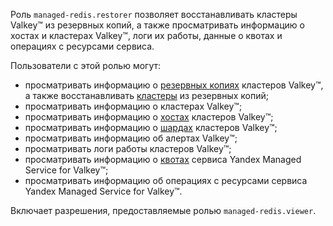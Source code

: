 Роль `managed-redis.restorer` позволяет восстанавливать кластеры Valkey™ из резервных копий, а также просматривать информацию о хостах и кластерах Valkey™, логи их работы, данные о квотах и операциях с ресурсами сервиса.

Пользователи с этой ролью могут:
* просматривать информацию о [резервных копиях](../../managed-redis/concepts/backup.md) кластеров Valkey™, а также восстанавливать [кластеры](../../managed-redis/concepts/index.md) из резервных копий;
* просматривать информацию о кластерах Valkey™;
* просматривать информацию о [хостах](../../managed-redis/concepts/instance-types.md) кластеров Valkey™;
* просматривать информацию о [шардах](../../managed-redis/concepts/sharding.md) кластеров Valkey™;
* просматривать информацию об алертах Valkey™;
* просматривать логи работы кластеров Valkey™;
* просматривать информацию о [квотах](../../managed-redis/concepts/limits.md#mrd-quotas) сервиса Yandex Managed Service for Valkey™;
* просматривать информацию об операциях с ресурсами сервиса Yandex Managed Service for Valkey™.

Включает разрешения, предоставляемые ролью `managed-redis.viewer`.